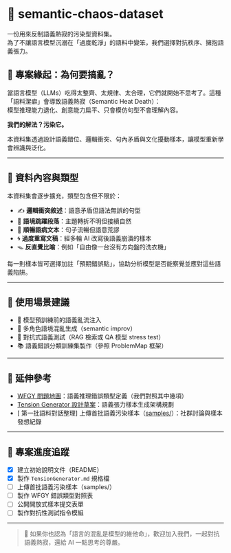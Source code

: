 # 🧨 semantic-chaos-dataset

一份用來反制語義熱寂的污染型資料集。  
為了不讓語言模型沉溺在「過度乾淨」的語料中變笨，我們選擇對抗秩序、擁抱語義張力。

## 🧠 專案緣起：為何要搞亂？

當語言模型（LLMs）吃得太整齊、太規律、太合理，它們就開始不思考了。這種「語料潔癖」會導致語義熱寂（Semantic Heat Death）：  
模型推理能力退化、創意能力扁平、只會模仿句型不會理解內容。

**我們的解法？污染它。**

本資料集透過設計語義錯位、邏輯衝突、句內矛盾與文化擾動樣本，讓模型重新學會辨識與泛化。

---

## 🧬 資料內容與類型

本資料集會逐步擴充，類型包含但不限於：

- ✍️ **邏輯衝突敘述**：語意矛盾但語法無誤的句型
- 📎 **語境跳躍段落**：主題轉折不明但接續自然
- 🧩 **順暢語病文本**：句子流暢但語意荒謬
- 🌀 **過度重寫文稿**：經多輪 AI 改寫後語義崩潰的樣本
- 🪤 **反直覺比喻**：例如「自由像一台沒有方向盤的洗衣機」

每一則樣本皆可選擇加註「預期錯誤點」，協助分析模型是否能察覺並應對這些語義陷阱。

---

## 🧪 使用場景建議

- 🧠 模型預訓練前的語義亂流注入
- 🧵 多角色語境混亂生成（semantic improv）
- 🤖 對抗式語義測試（RAG 檢索或 QA 模型 stress test）
- 📚 語義錯誤分類訓練集製作（參照 ProblemMap 框架）

---

## 🧭 延伸參考

- [WFGY 問題地圖](https://github.com/onestardao/WFGY)：語義推理錯誤類型定義（我們對照其中幾項）
- [Tension Generator 設計草案](./specs/TensionGenerator.md)：語義張力樣本生成架構規劃
- [ 第一批語料對話整理] 上傳首批語義污染樣本（[samples/](./samples/)）：社群討論與樣本發想紀錄

---

## 🔄 專案進度追蹤

- [x] 建立初始說明文件（README）
- [x] 製作 `TensionGenerator.md` 規格檔
- [ ] 上傳首批語義污染樣本（samples/）
- [ ] 製作 WFGY 錯誤類型對照表
- [ ] 公開開放式樣本提交表單
- [ ] 製作對抗性測試指令模組

---

> 🤝 如果你也認為「語言的混亂是模型的維他命」，歡迎加入我們，一起對抗語義熱寂，還給 AI 一點思考的尊嚴。
